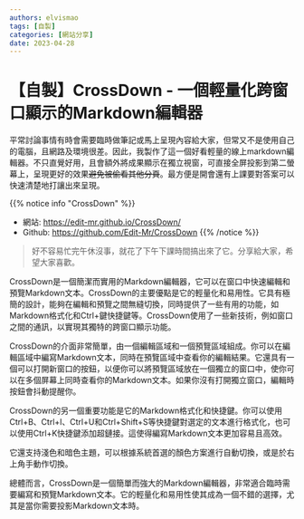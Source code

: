 ```yaml
---
authors: elvismao
tags: [自製]
categories: [網站分享]
date: 2023-04-28
---
```


# 【自製】CrossDown - 一個輕量化跨窗口顯示的Markdown編輯器

平常討論事情有時會需要臨時做筆記或馬上呈現內容給大家，但常又不是使用自己的電腦，且網路及環境很差。因此，我製作了這一個好看輕量的線上markdown編輯器。不只直覺好用，且會額外將成果顯示在獨立視窗，可直接全屏投影到第二螢幕上，呈現更好的效果~~避免被偷看其他分頁~~。最方便是開會還有上課要對答案可以快速清楚地打讓出來呈現。

<!--more-->

{{% notice info "CrossDown" %}}

- 網站: <https://edit-mr.github.io/CrossDown/>
- Github: <https://github.com/Edit-Mr/CrossDown>
  {{% /notice %}}

> 好不容易忙完午休沒事，就花了下午下課時間搞出來了它。分享給大家，希望大家喜歡。

CrossDown是一個簡潔而實用的Markdown編輯器，它可以在窗口中快速編輯和預覽Markdown文本。CrossDown的主要優點是它的輕量化和易用性。它具有極簡的設計，能夠在編輯和預覽之間無縫切換，同時提供了一些有用的功能，如Markdown格式化和Ctrl+鍵快捷鍵等。CrossDown使用了一些新技術，例如窗口之間的通訊，以實現其獨特的跨窗口顯示功能。

CrossDown的介面非常簡單，由一個編輯區域和一個預覽區域組成。你可以在編輯區域中編寫Markdown文本，同時在預覽區域中查看你的編輯結果。它還具有一個可以打開新窗口的按鈕，以便你可以將預覽區域放在一個獨立的窗口中，使你可以在多個屏幕上同時查看你的Markdown文本。如果你沒有打開獨立窗口，編輯時按鈕會抖動提醒你。

CrossDown的另一個重要功能是它的Markdown格式化和快捷鍵。你可以使用Ctrl+B、Ctrl+I、Ctrl+U和Ctrl+Shift+S等快捷鍵對選定的文本進行格式化，也可以使用Ctrl+K快捷鍵添加超鏈接。這使得編寫Markdown文本更加容易且高效。

它還支持淺色和暗色主題，可以根據系統首選的顏色方案進行自動切換，或是於右上角手動作切換。

總體而言，CrossDown是一個簡單而強大的Markdown編輯器，非常適合臨時需要編寫和預覽Markdown文本。它的輕量化和易用性使其成為一個不錯的選擇，尤其是當你需要投影Markdown文本時。
